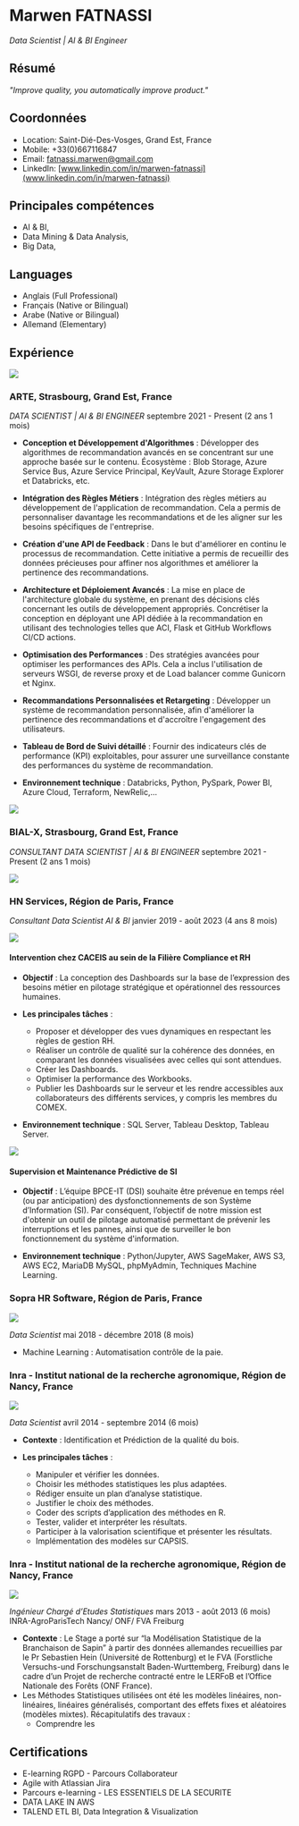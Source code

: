 # Marwen FATNASSI
*Data Scientist | AI & BI Engineer*

## Résumé
*"Improve quality, you automatically improve product."*

## Coordonnées
- Location: Saint-Dié-Des-Vosges, Grand Est, France
- Mobile: +33(0)667116847
- Email: fatnassi.marwen@gmail.com
- LinkedIn: [www.linkedin.com/in/marwen-fatnassi](www.linkedin.com/in/marwen-fatnassi)

## Principales compétences
- AI & BI,
- Data Mining & Data Analysis,
- Big Data,

## Languages
- Anglais (Full Professional)
- Français (Native or Bilingual)
- Arabe (Native or Bilingual)
- Allemand (Elementary)

## Expérience

![ ](/assets/img/arte_logo.jpg)

### ARTE, Strasbourg, Grand Est, France 

*DATA SCIENTIST | AI & BI ENGINEER*
septembre 2021 - Present (2 ans 1 mois)

- **Conception et Développement d'Algorithmes** : Développer des algorithmes de recommandation avancés en se concentrant sur une approche basée sur le contenu. Écosystème : Blob Storage, Azure Service Bus, Azure Service Principal, KeyVault, Azure Storage Explorer et Databricks, etc.

- **Intégration des Règles Métiers** : Intégration des règles métiers au développement de l'application de recommandation. Cela a permis de personnaliser davantage les recommandations et de les aligner sur les besoins spécifiques de l'entreprise.

- **Création d'une API de Feedback** : Dans le but d'améliorer en continu le processus de recommandation. Cette initiative a permis de recueillir des données précieuses pour affiner nos algorithmes et améliorer la pertinence des recommandations.

- **Architecture et Déploiement Avancés** : La mise en place de l'architecture globale du système, en prenant des décisions clés concernant les outils de développement appropriés. Concrétiser la conception en déployant une API dédiée à la recommandation en utilisant des technologies telles que ACI, Flask et GitHub Workflows CI/CD actions.

- **Optimisation des Performances** : Des stratégies avancées pour optimiser les performances des APIs. Cela a inclus l'utilisation de serveurs WSGI, de reverse proxy et de Load balancer comme Gunicorn et Nginx.

- **Recommandations Personnalisées et Retargeting** : Développer un système de recommandation personnalisée, afin d'améliorer la pertinence des recommandations et d'accroître l'engagement des utilisateurs.

- **Tableau de Bord de Suivi détaillé** : Fournir des indicateurs clés de performance (KPI) exploitables, pour assurer une surveillance constante des performances du système de recommandation.

- **Environnement technique** : Databricks, Python, PySpark, Power BI, Azure Cloud, Terraform, NewRelic,...


![ ](/assets/img/bialx_logo.jpg)

### BIAL-X, Strasbourg, Grand Est, France

*CONSULTANT DATA SCIENTIST | AI & BI ENGINEER*
septembre 2021 - Present (2 ans 1 mois)

![ ](assets/img/hn_logo.jpg)

### HN Services, Région de Paris, France

*Consultant Data Scientist AI & BI*
janvier 2019 - août 2023 (4 ans 8 mois)

![ ](/assets/img/caceis_logo.jpg)

#### Intervention chez CACEIS au sein de la Filière Compliance et RH 
- **Objectif** : La conception des Dashboards sur la base de l’expression des besoins métier en pilotage stratégique et opérationnel des ressources humaines.

- **Les principales tâches** :
    - Proposer et développer des vues dynamiques en respectant les règles de gestion RH.
    - Réaliser un contrôle de qualité sur la cohérence des données, en comparant les données visualisées avec celles qui sont attendues.
    - Créer les Dashboards.
    - Optimiser la performance des Workbooks.
    - Publier les Dashboards sur le serveur et les rendre accessibles aux collaborateurs des différents services, y compris les membres du COMEX.

- **Environnement technique** : SQL Server, Tableau Desktop, Tableau Server.

![ ](/assets/img/bpce_logo.jpg)

#### Supervision et Maintenance Prédictive de SI
- **Objectif** : L’équipe BPCE-IT (DSI) souhaite être prévenue en temps réel (ou par anticipation) des dysfonctionnements de son Système d’Information (SI). Par conséquent, l’objectif de notre mission est d'obtenir un outil de pilotage automatisé permettant de prévenir les interruptions et les pannes, ainsi que de surveiller le bon fonctionnement du système d'information.

- **Environnement technique** : Python/Jupyter, AWS SageMaker, AWS S3, AWS EC2, MariaDB MySQL, phpMyAdmin, Techniques Machine Learning.


### Sopra HR Software, Région de Paris, France

![](assets/img/sopra_logo.jpg)

*Data Scientist*
mai 2018 - décembre 2018 (8 mois)

- Machine Learning : Automatisation contrôle de la paie.

### Inra - Institut national de la recherche agronomique, Région de Nancy, France

![](assets/img/inra_logo.jpg)

*Data Scientist*
avril 2014 - septembre 2014 (6 mois)

- **Contexte** : Identification et Prédiction de la qualité du bois.

- **Les principales tâches** :
    - Manipuler et vérifier les données.
    - Choisir les méthodes statistiques les plus adaptées.
    - Rédiger ensuite un plan d’analyse statistique.
    - Justifier le choix des méthodes.
    - Coder des scripts d’application des méthodes en R.
    - Tester, valider et interpréter les résultats.
    - Participer à la valorisation scientifique et présenter les résultats.
    - Implémentation des modèles sur CAPSIS.


### Inra - Institut national de la recherche agronomique, Région de Nancy, France

![](assets/img/inra_logo.jpg)

*Ingénieur Chargé d’Etudes Statistiques*
mars 2013 - août 2013 (6 mois)
INRA-AgroParisTech Nancy/ ONF/ FVA Freiburg

- **Contexte** : Le Stage a porté sur “la Modélisation Statistique de la Branchaison de Sapin” à partir des données allemandes recueillies par le Pr Sebastien Hein (Université de Rottenburg) et le FVA (Forstliche Versuchs-und Forschungsanstalt Baden-Wurttemberg, Freiburg) dans le cadre d’un Projet de recherche contracté entre le LERFoB et l’Office Nationale des Forêts (ONF France).
- Les Méthodes Statistiques utilisées ont été les modèles linéaires, non-linéaires, linéaires généralisés, comportant des effets fixes et aléatoires (modèles mixtes).
  Récapitulatifs des travaux :
  - Comprendre les

## Certifications
- E-learning RGPD - Parcours Collaborateur
- Agile with Atlassian Jira
- Parcours e-learning - LES ESSENTIELS DE LA SECURITE
- DATA LAKE IN AWS
- TALEND ETL BI, Data Integration & Visualization
